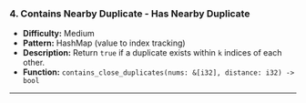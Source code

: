 ### 4. Contains Nearby Duplicate - Has Nearby Duplicate
- **Difficulty:** Medium  
- **Pattern:** HashMap (value to index tracking)  
- **Description:** Return `true` if a duplicate exists within `k` indices of each other.  
- **Function:** `contains_close_duplicates(nums: &[i32], distance: i32) -> bool`

---